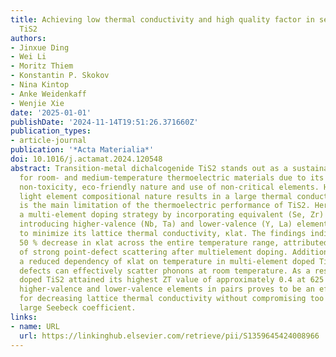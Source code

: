 ```yaml
---
title: Achieving low thermal conductivity and high quality factor in sextuple-doped
  TiS2
authors:
- Jinxue Ding
- Wei Li
- Moritz Thiem
- Konstantin P. Skokov
- Nina Kintop
- Anke Weidenkaff
- Wenjie Xie
date: '2025-01-01'
publishDate: '2024-11-14T19:51:26.371660Z'
publication_types:
- article-journal
publication: '*Acta Materialia*'
doi: 10.1016/j.actamat.2024.120548
abstract: Transition-metal dichalcogenide TiS2 stands out as a sustainable candidate
  for room- and medium-temperature thermoelectric materials due to its affordability,
  non-toxicity, eco-friendly nature and use of non-critical elements. However, its
  light element compositional nature results in a large thermal conductivity, which
  is the main limitation of the thermoelectric performance of TiS2. Here, we report
  a multi-element doping strategy by incorporating equivalent (Se, Zr) elements and
  introducing higher-valence (Nb, Ta) and lower-valence (Y, La) elements in pairs
  to minimize its lattice thermal conductivity, κlat. The findings indicate a nearly
  50 % decrease in κlat across the entire temperature range, attributed to the presence
  of strong point-defect scattering after multielement doping. Additionally, we observed
  a reduced dependency of κlat on temperature in multi-element doped TiS2, as point
  defects can effectively scatter phonons at room temperature. As a result, the multi-element
  doped TiS2 attained its highest ZT value of approximately 0.4 at 625 K. Incorporating
  higher-valence and lower-valence elements in pairs proves to be an effective method
  for decreasing lattice thermal conductivity without compromising too much of its
  large Seebeck coefficient.
links:
- name: URL
  url: https://linkinghub.elsevier.com/retrieve/pii/S1359645424008966
---
```

